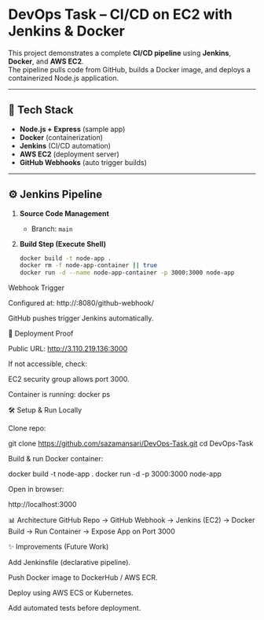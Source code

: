 # DevOps Task – CI/CD on EC2 with Jenkins & Docker

This project demonstrates a complete **CI/CD pipeline** using **Jenkins**, **Docker**, and **AWS EC2**.  
The pipeline pulls code from GitHub, builds a Docker image, and deploys a containerized Node.js application.

---

## 🚀 Tech Stack
- **Node.js + Express** (sample app)
- **Docker** (containerization)
- **Jenkins** (CI/CD automation)
- **AWS EC2** (deployment server)
- **GitHub Webhooks** (auto trigger builds)

---

## ⚙️ Jenkins Pipeline
1. **Source Code Management**  
   - Branch: `main`

2. **Build Step (Execute Shell)**  
   ```bash
   docker build -t node-app .
   docker rm -f node-app-container || true
   docker run -d --name node-app-container -p 3000:3000 node-app

Webhook Trigger

Configured at: http://<EC2-Public-IP>:8080/github-webhook/

GitHub pushes trigger Jenkins automatically.

🔧 Deployment Proof

Public URL:
http://3.110.219.136:3000

If not accessible, check:

EC2 security group allows port 3000.

Container is running: 
docker ps


🛠️ Setup & Run Locally

Clone repo:

git clone https://github.com/sazamansari/DevOps-Task.git
cd DevOps-Task


Build & run Docker container:

docker build -t node-app .
docker run -d -p 3000:3000 node-app


Open in browser:

http://localhost:3000

📊 Architecture
GitHub Repo → GitHub Webhook → Jenkins (EC2) → Docker Build → Run Container → Expose App on Port 3000

✨ Improvements (Future Work)

Add Jenkinsfile (declarative pipeline).

Push Docker image to DockerHub / AWS ECR.

Deploy using AWS ECS or Kubernetes.

Add automated tests before deployment.
